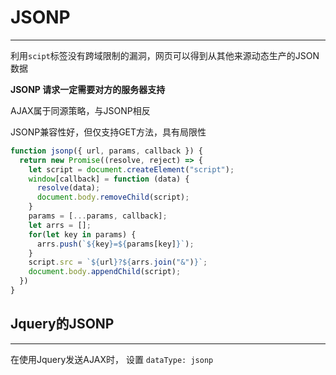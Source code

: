 # JSONP
---

利用`scipt`标签没有跨域限制的漏洞，网页可以得到从其他来源动态生产的JSON数据

**JSONP 请求一定需要对方的服务器支持**

AJAX属于同源策略，与JSONP相反

JSONP兼容性好，但仅支持GET方法，具有局限性

```js
function jsonp({ url, params, callback }) {
  return new Promise((resolve, reject) => {
    let script = document.createElement("script");
    window[callback] = function (data) {
      resolve(data);
      document.body.removeChild(script);
    }
    params = [...params, callback];
    let arrs = [];
    for(let key in params) {
      arrs.push(`${key}=${params[key]}`);
    }
    script.src = `${url}?${arrs.join("&")}`;
    document.body.appendChild(script);
  })
}
```

## Jquery的JSONP
---

在使用Jquery发送AJAX时， 设置 `dataType: jsonp`